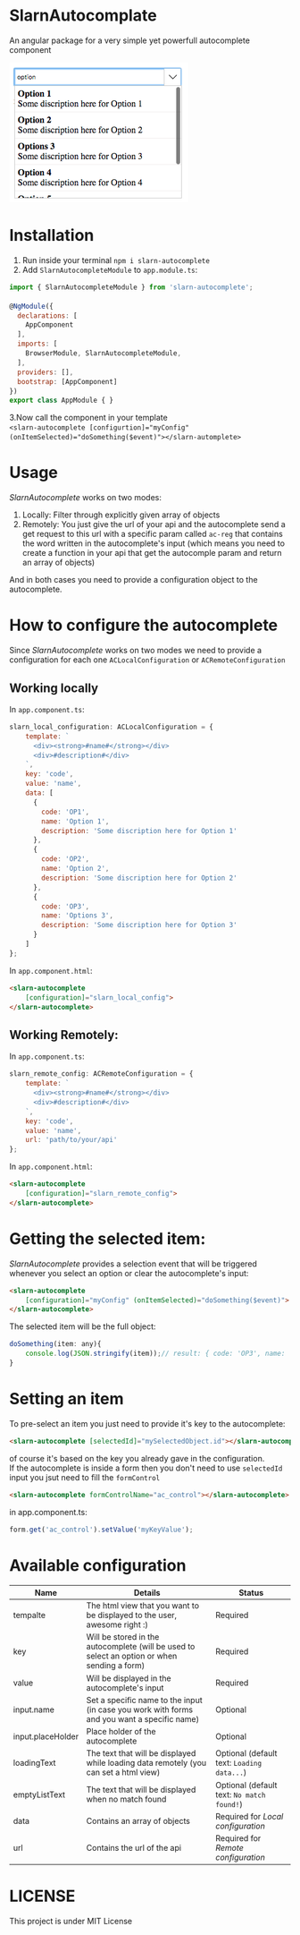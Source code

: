 # SlarnAutocomplate
An angular package for a very simple yet powerfull autocomplete component

![slarn-autocomplete preview](doc/ex.png)

# Installation
1. Run inside your terminal `npm i slarn-autocomplete`<br>
2. Add `SlarnAutocompleteModule` to `app.module.ts`:<br>
```javascript
import { SlarnAutocompleteModule } from 'slarn-autocomplete';

@NgModule({
  declarations: [
    AppComponent
  ],
  imports: [
    BrowserModule, SlarnAutocompleteModule,
  ],
  providers: [],
  bootstrap: [AppComponent]
})
export class AppModule { }
```
3.Now call the component in your template <br>
`<slarn-autocomplete [configurtion]="myConfig" (onItemSelected)="doSomething($event)"></slarn-automplete>`

# Usage
*SlarnAutocomplete* works on two modes:<br>
1. Locally: Filter through explicitly given array of objects
2. Remotely: You just give the url of your api and the autocomplete send a get request to this url with a specific param called `ac-reg` that contains the word written in the autocomplete's input (which means you need to create a function in your api that get the autocomple param and return an array of objects)

And in both cases you need to provide a configuration object to the autocomplete.

# How to configure the autocomplete
Since *SlarnAutocomplete* works on two modes we need to provide a configuration for each one `ACLocalConfiguration` or `ACRemoteConfiguration`

## Working locally
In `app.component.ts`:<br>

```javascript
slarn_local_configuration: ACLocalConfiguration = {
    template: `
      <div><strong>#name#</strong></div>
      <div>#description#</div>
    `,
    key: 'code',
    value: 'name',
    data: [
      {
        code: 'OP1',
        name: 'Option 1',
        description: 'Some discription here for Option 1'
      },
      {
        code: 'OP2',
        name: 'Option 2',
        description: 'Some discription here for Option 2'
      },
      {
        code: 'OP3',
        name: 'Options 3',
        description: 'Some discription here for Option 3'
      }
    ]
};
```
In `app.component.html`:
```html
<slarn-autocomplete 
    [configuration]="slarn_local_config">
</slarn-autocomplete>
```

## Working Remotely:
In `app.component.ts`:<br>

```javascript
slarn_remote_config: ACRemoteConfiguration = {
    template: `
      <div><strong>#name#</strong></div>
      <div>#description#</div>
    `,
    key: 'code',
    value: 'name',
    url: 'path/to/your/api'
};
```
In `app.component.html`:
```html
<slarn-autocomplete 
    [configuration]="slarn_remote_config">
</slarn-autocomplete>
```

# Getting the selected item:
*SlarnAutocomplete* provides a selection event that will be triggered whenever you select an option or clear the autocomplete's input:
```html
<slarn-autocomplete 
    [configuration]="myConfig" (onItemSelected)="doSomething($event)">
</slarn-autocomplete>
```
The selected item will be the full object:
```javascript
doSomething(item: any){
    console.log(JSON.stringify(item));// result: { code: 'OP3', name: 'Options 3', description: 'Some discription here for Option 3' }
}
```
# Setting an item
To pre-select an item you just need to provide it's key to the autocomplete:
```html
<slarn-autocomplete [selectedId]="mySelectedObject.id"></slarn-autocomplete>
```
of course it's based on the key you already gave in the configuration.<br>
If the autocomplete is inside a form then you don't need to use `selectedId` input you jsut need to fill the `formControl`
```html
<slarn-autocomplete formControlName="ac_control"></slarn-autocomplete>
```
in app.component.ts:
```javascript
form.get('ac_control').setValue('myKeyValue');
```

# Available configuration

| Name          | Details|Status|
|---------------|--------|------|
|tempalte       |The html view that you want to be displayed to the user, awesome right :)| Required
|key | Will be stored in the autocomplete (will be used to select an option or when sending a form)|Required
|value| Will be displayed in the autocomplete's input|Required
|input.name|Set a specific name to the input (in case you work with forms and you want a specific name)|Optional
|input.placeHolder|Place holder of the autocomplete|Optional
|loadingText|The text that will be displayed while loading data remotely (you can set a html view)|Optional (default text: `Loading data...`)
|emptyListText|The text that will be displayed when no match found|Optional (default text: `No match found!`)
|data|Contains an array of objects|Required for *Local configuration*
|url|Contains the url of the api |Required for *Remote configuration*

# LICENSE
This project is under MIT License 